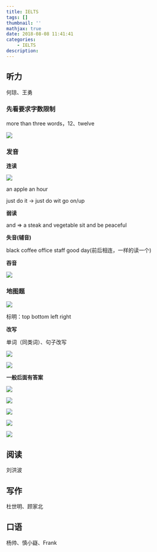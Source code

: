 ```yaml
---
title: IELTS
tags: []
thumbnail: ''
mathjax: true
date: 2018-08-08 11:41:41
categories:
	- IELTS
description:
---
```


## 听力

何琼、王勇

### 先看要求字数限制

more than three words，12、twelve

![](IELTS/95245029.jpg)

### 发音

**连读**

![](IELTS/53464601.jpg)

an apple	an hour

just do it	->	just do wit	go on/up

**弱读**

and	=>	a	steak and vegetable	sit and be peaceful

**失音(辅音)**

black coffee	office staff	good day(前后相连，一样的读一个)

**吞音**

![](IELTS/86461317.jpg)

### 地图题

![](IELTS/57491362.jpg)

标明：top	bottom	left	right

**改写**

单词（同类词）、句子改写

![](IELTS/31026232.jpg)

![](IELTS/31920488.jpg)

**一般后面有答案**

![](IELTS/12701488.jpg)

![](IELTS/6670283.jpg)

![](IELTS/23749496.jpg)

![](IELTS/92797443.jpg)

![](IELTS/11784961.jpg)

## 阅读

刘洪波

## 写作

杜世明、顾家北

## 口语

杨帅、慎小嶷、Frank



